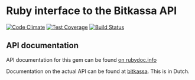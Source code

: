 # Ruby interface to the Bitkassa API

[![Code Climate](https://codeclimate.com/github/berkes/bitkassa/badges/gpa.svg)](https://codeclimate.com/github/berkes/bitkassa)
[![Test Coverage](https://codeclimate.com/github/berkes/bitkassa/badges/coverage.svg)](https://codeclimate.com/github/berkes/bitkassa/coverage)
[![Build Status](https://travis-ci.org/berkes/bitkassa.svg)](https://travis-ci.org/berkes/bitkassa)

## API documentation

API documentation for this gem can be found [on rubydoc.info](http://www.rubydoc.info/github/berkes/bitkassa)

Documentation on the actual API can be found at [bitkassa](https://www.bitkassa.nl/api/documentatie). This is in Dutch.
